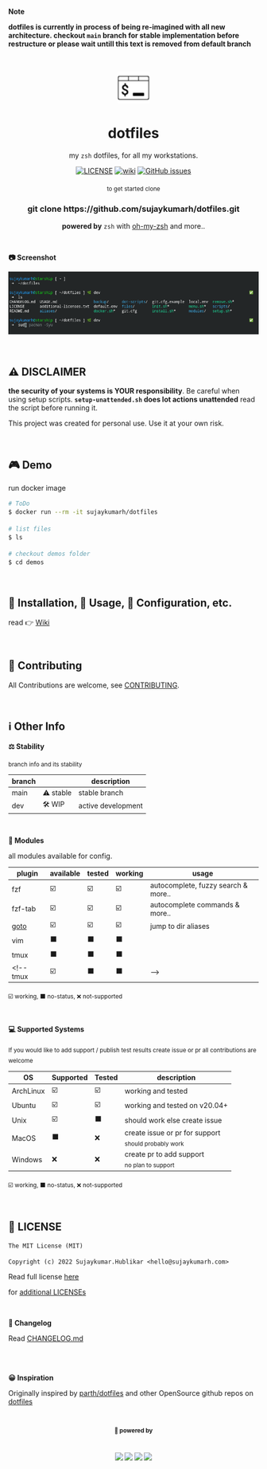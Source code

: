 **Note**


**dotfiles is currently in process of being re-imagined with all new architecture. checkout `main` branch for stable implementation before restructure or please wait untill this text is removed from default branch**

<br>
<br>

<div align="center">

<img src="https://raw.githubusercontent.com/sujaykumarh/dotfiles/dev/.github/media/icon.svg" height="64">

# dotfiles

my `zsh` dotfiles, for all my workstations. 

[![LICENSE](https://img.shields.io/badge/license-MIT-blue?logo=github&color=blue)](https://github.com/sujaykumarh/dotfiles/blob/main/LICENSE) [![wiki](https://img.shields.io/badge/Read-Wiki-blue?logo=github&color=blue)](https://github.com/sujaykumarh/dotfiles/wiki) [![GitHub issues](https://img.shields.io/github/issues/sujaykumarh/dotfiles?color=orange)](https://github.com/sujaykumarh/dotfiles/issues)

<p align="center">
<sub> to get started clone </sub>
<br>
<!-- ToDo replace with setup script -->
<h3>git clone https://github.com/sujaykumarh/dotfiles.git</h3>
</p>

**powered by** `zsh` with [oh-my-zsh](https://ohmyz.sh/) and more..

</div>

<!-- **default 🌿**: `dev` -->

<!--

**setup**

```bash
# ToDo replace with setup script
```

-->

<br>

**📷 Screenshot**

[![screenshot](https://raw.githubusercontent.com/sujaykumarh/dotfiles/dev/.github/media/ss.png)](#)


<br>

## ⚠️ DISCLAIMER

**the security of your systems is YOUR responsibility**. Be careful when using setup scripts. **`setup-unattended.sh` does lot actions unattended**  read the script before running it.

This project was created for personal use. Use it at your own risk.

<br>

## 🎮 Demo

run docker image

```bash
# ToDo
$ docker run --rm -it sujaykumarh/dotfiles

# list files
$ ls

# checkout demos folder
$ cd demos
```

<br>

## 🔧 Installation, 🚀 Usage, 🔨 Configuration, etc.

read 👉 [Wiki](https://github.com/sujaykumarh/dotfiles/wiki)

<br>

## 📝 Contributing

All Contributions are welcome, see [CONTRIBUTING](https://github.com/sujaykumarh/.github/blob/main/.github/CONTRIBUTING.md).

<br>

## ℹ️ Other Info

**⚖️ Stability**

<sub> branch info and its stability </sub>

branch |  | description
--- | --- | ---
main | ⚠️ stable | stable branch
dev | 🛠️ WIP | active development

<br>

**🔌 Modules**

all modules available for config.

plugin | available | tested | working | usage |
------ | --------- | ------ | ------- | ----- |
fzf     | ☑️ | ☑️ | ☑️ | autocomplete, fuzzy search & more..
fzf-tab | ☑️ | ☑️ | ☑️ | autocomplete commands & more..
[goto](https://github.com/iridakos/goto) | ☑️ | ☑️ | ☑️ | jump to dir aliases
vim     | ⬛ | ⬛ | ⬛ |
tmux    | ⬛ | ⬛ | ⬛ |
<!-- tmux    | ☑️ | ⬛ | ⬛ | -->

<sub>☑️ working, ⬛ no-status, ❌ not-supported</sub>

<br>

**💻 Supported Systems**

<sub>If you would like to add support / publish test results create issue or pr all contributions are welcome</sub>

OS | Supported | Tested | description
--------------- | -- | -- | ---
ArchLinux       | ☑️ | ☑️ | working and tested
Ubuntu          | ☑️ | ☑️ | working and tested on v20.04+
Unix            | ☑️ | ⬛ | should work else create issue
MacOS           | ⬛ | ❌ | create issue or pr for support <br><sub>should probably work</sub> 
Windows         | ❌ | ❌ | create pr to add support <br><sub>no plan to support</sub> 

<sub>☑️ working, ⬛ no-status, ❌ not-supported</sub>

<br>

## 📄 LICENSE

```license
The MIT License (MIT)

Copyright (c) 2022 Sujaykumar.Hublikar <hello@sujaykumarh.com>
```

Read full license [here](https://github.com/sujaykumarh/dotfiles/blob/dev/LICENSE)

for [additional LICENSEs](https://github.com/sujaykumarh/dotfiles/blob/dev/additional-licenses.txt)


<br>



**📅 Changelog**

<!-- TODO: add -->
Read [CHANGELOG.md](#)
<!-- Read [CHANGELOG.md](CHANGELOG.md) -->

<br>
<br>

**😀 Inspiration**

Originally inspired by [parth/dotfiles](https://github.com/Parth/dotfiles) and other OpenSource github repos on [dotfiles ](https://github.com/topics/dotfiles)

<br>

<sub>

<div align="center">

**🔋 powered by**

<br>

[![](https://img.shields.io/badge/zsh-shell-blue.svg?style=flat-square)](https://en.wikipedia.org/wiki/Z_shell)  [![](https://img.shields.io/badge/oh--my--zsh-&%20plugins-blue.svg?style=flat-square)](https://ohmyz.sh/) [![](https://img.shields.io/badge/package-fzf-fe17a2.svg?style=flat-square)](https://github.com/junegunn/fzf) [![](https://img.shields.io/badge/gitmoji-😀-FFDD67.svg?style=flat-square)](https://gitmoji.dev)

<!-- [![](https://img.shields.io/badge/setup-nodejs-brightgreen.svg?style=flat-square)](https://nodejs.org) -->

</sub>

</div>